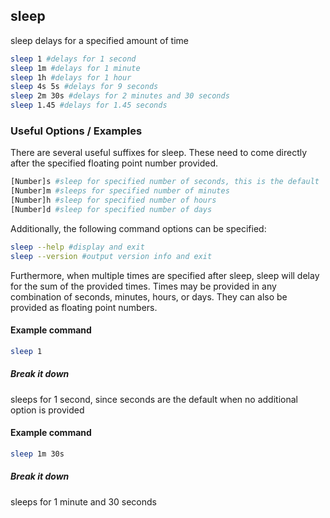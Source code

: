 ---
---

sleep
-------

sleep delays for a specified amount of time

~~~ bash
sleep 1 #delays for 1 second
sleep 1m #delays for 1 minute
sleep 1h #delays for 1 hour
sleep 4s 5s #delays for 9 seconds
sleep 2m 30s #delays for 2 minutes and 30 seconds
sleep 1.45 #delays for 1.45 seconds
~~~

<!--more-->

### Useful Options / Examples
There are several useful suffixes for sleep. These need to come directly after the specified floating point number provided.

~~~bash
[Number]s #sleep for specified number of seconds, this is the default
[Number]m #sleeps for specified number of minutes
[Number]h #sleep for specified number of hours
[Number]d #sleep for specified number of days
~~~

Additionally, the following command options can be specified:
~~~bash
sleep --help #display and exit
sleep --version #output version info and exit
~~~
Furthermore, when multiple times are specified after sleep, sleep will delay for the sum of the provided times. Times may be provided in any combination of seconds, minutes, hours, or days. They can also be provided as floating point numbers.

#### Example command

~~~ bash
sleep 1
~~~

##### Break it down
sleeps for 1 second, since seconds are the default when no additional option is provided

#### Example command
~~~ bash
sleep 1m 30s
~~~

##### Break it down
sleeps for 1 minute and 30 seconds
